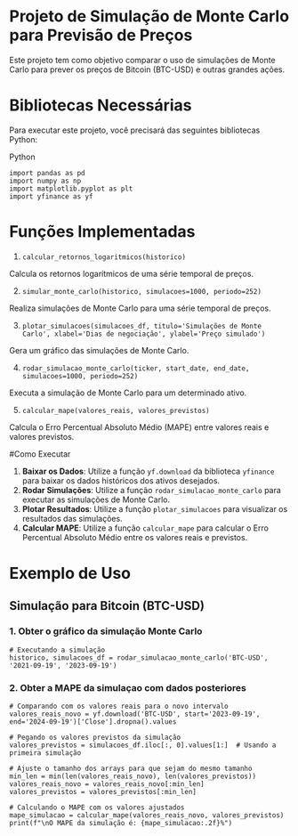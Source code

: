 # Projeto de Simulação de Monte Carlo para Previsão de Preços
Este projeto tem como objetivo comparar o uso de simulações de Monte Carlo para prever os preços de Bitcoin (BTC-USD) e outras grandes ações.

# Bibliotecas Necessárias
Para executar este projeto, você precisará das seguintes bibliotecas Python:

Python



```
import pandas as pd
import numpy as np
import matplotlib.pyplot as plt
import yfinance as yf
```


# Funções Implementadas
1. ```calcular_retornos_logaritmicos(historico)```

  Calcula os retornos logarítmicos de uma série temporal de preços.


2. ```simular_monte_carlo(historico, simulacoes=1000, periodo=252)```

  Realiza simulações de Monte Carlo para uma série temporal de preços. 

3. ```plotar_simulacoes(simulacoes_df, titulo='Simulações de Monte Carlo', xlabel='Dias de negociação', ylabel='Preço simulado')```

  Gera um gráfico das simulações de Monte Carlo.

4. ```rodar_simulacao_monte_carlo(ticker, start_date, end_date, simulacoes=1000, periodo=252)```

  Executa a simulação de Monte Carlo para um determinado ativo.

5. ```calcular_mape(valores_reais, valores_previstos)```

  Calcula o Erro Percentual Absoluto Médio (MAPE) entre valores reais e valores previstos.

#Como Executar
1. **Baixar os Dados**: Utilize a função ```yf.download``` da biblioteca ```yfinance``` para baixar os dados históricos dos ativos desejados.
2. **Rodar Simulações**: Utilize a função ```rodar_simulacao_monte_carlo``` para executar as simulações de Monte Carlo.
3. **Plotar Resultados**: Utilize a função ```plotar_simulacoes``` para visualizar os resultados das simulações.
4. **Calcular MAPE**: Utilize a função ```calcular_mape``` para calcular o Erro Percentual Absoluto Médio entre os valores reais e previstos.

# Exemplo de Uso
## Simulação para Bitcoin (BTC-USD)

### 1. Obter o gráfico da simulação Monte Carlo
``` 
# Executando a simulação
historico, simulacoes_df = rodar_simulacao_monte_carlo('BTC-USD', '2021-09-19', '2023-09-19')
```

### 2. Obter a MAPE da simulaçao com dados posteriores
```
# Comparando com os valores reais para o novo intervalo
valores_reais_novo = yf.download('BTC-USD', start='2023-09-19', end='2024-09-19')['Close'].dropna().values

# Pegando os valores previstos da simulação
valores_previstos = simulacoes_df.iloc[:, 0].values[1:]  # Usando a primeira simulação

# Ajuste o tamanho dos arrays para que sejam do mesmo tamanho
min_len = min(len(valores_reais_novo), len(valores_previstos))
valores_reais_novo = valores_reais_novo[:min_len]
valores_previstos = valores_previstos[:min_len]

# Calculando o MAPE com os valores ajustados
mape_simulacao = calcular_mape(valores_reais_novo, valores_previstos)
print(f"\nO MAPE da simulação é: {mape_simulacao:.2f}%")
``` 
